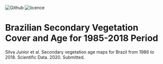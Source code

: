![Github](https://img.shields.io/badge/Github-0.0.1-green.svg)
![licence](https://img.shields.io/badge/Licence-GPL--3-blue.svg)

# Brazilian Secondary Vegetation Cover and Age for 1985-2018 Period

Silva Junior et al. Secondary vegetation age maps for Brazil from 1986 to 2018. Scientific Data. 2020. Submitted.